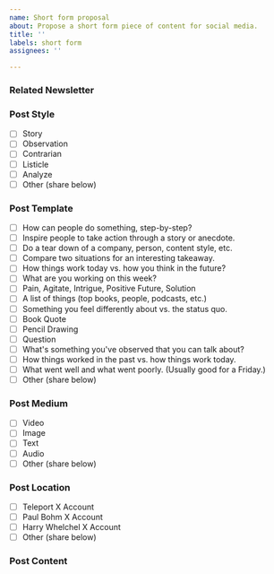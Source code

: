 ```yaml
---
name: Short form proposal
about: Propose a short form piece of content for social media.
title: ''
labels: short form
assignees: ''

---
```


<!-- Want to join the TRIP meme army? You can do so by contributing short form content for the community to post on social media. If you're ready to help but not sure where to start, use the below template to get inspiration for what content you can contribute. If you have an idea for piece of content already, great! Still look through the template. It will likely spark tweaks to improve the idea you have. -->

### Related Newsletter

<!-- If there is a related TRIP Report newsletter issue, include a link to it here. We want to create at least 12 short form pieces of content for each issue of the TRIP Report newsletter. -->

### Post Style

<!-- Add an x between the brackets like this [x] to select your option. Alternatively, you can submit the issue and once it's created you'll see checkboxes you can click on to select your option. -->

- [ ] Story
- [ ] Observation
- [ ] Contrarian
- [ ] Listicle
- [ ] Analyze
- [ ] Other (share below)

### Post Template

<!-- Add an x between the brackets like this [x] to select your option. Alternatively, you can submit the issue and once it's created you'll see checkboxes you can click on to select your option. -->

- [ ] How can people do something, step-by-step?
- [ ] Inspire people to take action through a story or anecdote.
- [ ] Do a tear down of a company, person, content style, etc.
- [ ] Compare two situations for an interesting takeaway.
- [ ] How things work today vs. how you think in the future?
- [ ] What are you working on this week?
- [ ] Pain, Agitate, Intrigue, Positive Future, Solution
- [ ] A list of things (top books, people, podcasts, etc.)
- [ ] Something you feel differently about vs. the status quo.
- [ ] Book Quote
- [ ] Pencil Drawing
- [ ] Question
- [ ] What's something you've observed that you can talk about?
- [ ] How things worked in the past vs. how things work today.
- [ ] What went well and what went poorly. (Usually good for a Friday.)
- [ ] Other (share below)

### Post Medium

<!-- Add an x between the brackets like this [x] to select your option. Alternatively, you can submit the issue and once it's created you'll see checkboxes you can click on to select your option. -->

- [ ] Video
- [ ] Image
- [ ] Text
- [ ] Audio
- [ ] Other (share below)

### Post Location

<!-- Add an x between the brackets like this [x] to select your option. Alternatively, you can submit the issue and once it's created you'll see checkboxes you can click on to select your option. -->

- [ ] Teleport X Account
- [ ] Paul Bohm X Account
- [ ] Harry Whelchel X Account
- [ ] Other (share below)

### Post Content

<!-- If you have the post already made, share the text, image, or video here. Otherwise, write text that describes the post in detail. If it's going to be an image, describe what the image is and the text that's included, if any. If it's going to be a video, describe what the video will be and include any key dialogue or narration. -->
